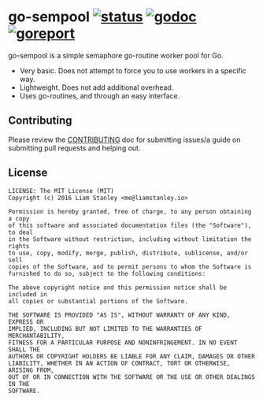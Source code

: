 # go-sempool [![status](https://travis-ci.org/lrstanley/go-sempool.svg?branch=master)](https://travis-ci.org/lrstanley/go-sempool) [![godoc](https://godoc.org/github.com/lrstanley/go-sempool?status.png)](https://godoc.org/github.com/lrstanley/go-sempool) [![goreport](https://goreportcard.com/badge/github.com/lrstanley/go-sempool)](https://goreportcard.com/report/github.com/lrstanley/go-sempool)

go-sempool is a simple semaphore go-routine worker pool for Go.

- Very basic. Does not attempt to force you to use workers in a specific way.
- Lightweight. Does not add additional overhead.
- Uses go-routines, and through an easy interface.

## Contributing

Please review the [CONTRIBUTING](https://github.com/lrstanley/go-sempool/blob/master/CONTRIBUTING.md)
doc for submitting issues/a guide on submitting pull requests and helping out.

## License

    LICENSE: The MIT License (MIT)
    Copyright (c) 2016 Liam Stanley <me@liamstanley.io>

    Permission is hereby granted, free of charge, to any person obtaining a copy
    of this software and associated documentation files (the "Software"), to deal
    in the Software without restriction, including without limitation the rights
    to use, copy, modify, merge, publish, distribute, sublicense, and/or sell
    copies of the Software, and to permit persons to whom the Software is
    furnished to do so, subject to the following conditions:

    The above copyright notice and this permission notice shall be included in
    all copies or substantial portions of the Software.

    THE SOFTWARE IS PROVIDED "AS IS", WITHOUT WARRANTY OF ANY KIND, EXPRESS OR
    IMPLIED, INCLUDING BUT NOT LIMITED TO THE WARRANTIES OF MERCHANTABILITY,
    FITNESS FOR A PARTICULAR PURPOSE AND NONINFRINGEMENT. IN NO EVENT SHALL THE
    AUTHORS OR COPYRIGHT HOLDERS BE LIABLE FOR ANY CLAIM, DAMAGES OR OTHER
    LIABILITY, WHETHER IN AN ACTION OF CONTRACT, TORT OR OTHERWISE, ARISING FROM,
    OUT OF OR IN CONNECTION WITH THE SOFTWARE OR THE USE OR OTHER DEALINGS IN THE
    SOFTWARE.
